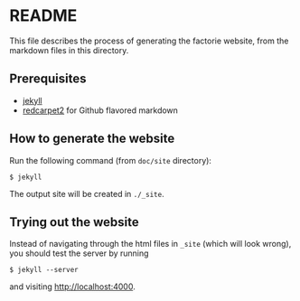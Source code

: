 README
===

This file describes the process of generating the factorie website, from the markdown files in this directory.

Prerequisites
---

* [jekyll](https://github.com/mojombo/jekyll)
* [redcarpet2](https://github.com/vmg/redcarpet) for Github flavored markdown

How to generate the website
---

Run the following command (from `doc/site` directory):

    $ jekyll

The output site will be created in `./_site`.

Trying out the website
---

Instead of navigating through the html files in `_site` (which will look wrong), you should test the server by running

    $ jekyll --server

and visiting <http://localhost:4000>.
